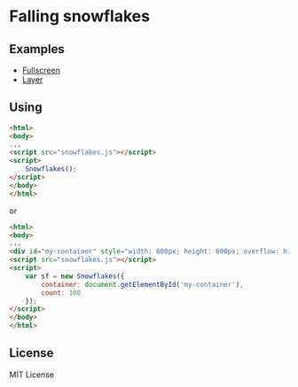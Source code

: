Falling snowflakes
==================

## Examples
- [Fullscreen](https://hcodes.github.io/snowflakes/index.html)
- [Layer](https://hcodes.github.io/snowflakes/index_layer.html)

## Using
```html
<html>
<body>
...
<script src="snowflakes.js"></script>
<script>
    Snowflakes();
</script>
</body>
</html>
```

or

```html
<html>
<body>
...
<div id="my-container" style="width: 600px; height: 600px; overflow: hidden; position: relative;"></div>
<script src="snowflakes.js"></script>
<script>
    var sf = new Snowflakes({
        container: document.getElementById('my-container'),
        count: 100
    });
</script>
</body>
</html>
```

## License
MIT License
